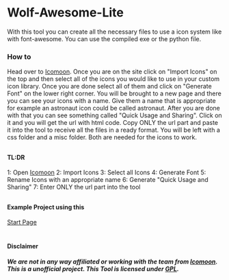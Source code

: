 # Wolf-Awesome-Lite
With this tool you can create all the necessary files to use a icon system like with font-awesome.
You can use the compiled exe or the python file.

### How to
Head over to [Icomoon][1]. Once you are on the site click on "Import Icons" on the top and then select all of the icons you would like to use in your custom icon library. Once you are done select all of them and click on "Generate Font" on the lower right corner. You will be brought to a new page and there you can see your icons with a name. Give them a name that is appropriate for example an astronaut icon could be called astronaut. After you are done with that you can see something called "Quick Usage and Sharing". Click on it and you will get the url with html code. Copy ONLY the url part and paste it into the tool to receive all the files in a ready format. You will be left with a css folder and a misc folder. Both are needed for the icons to work.
  
##
#### TL:DR

1: Open [Icomoon][1]
2: Import Icons
3: Select all Icons
4: Generate Font
5: Rename Icons with an appropriate name
6: Generate "Quick Usage and Sharing"
7: Enter ONLY the url part into the tool

##
#### Example Project using this
[Start Page][3]

#
#### Disclaimer  
***We are not in any way affiliated or working with the team from [Icomoon][1]. This is a unofficial project. This Tool is licensed under [GPL][2].***  



[1]:https://icomoon.io/app/#/select/font
[2]:https://github.com/Official-Husko/Husko-s-SteamWorkshop-Downloader/blob/stable/LICENSE
[3]:https://github.com/Official-Husko/Start-Page
